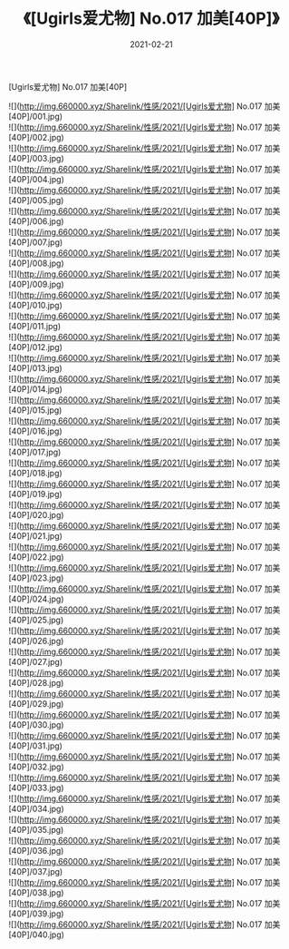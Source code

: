 ﻿---
layout: post
title:  《[Ugirls爱尤物] No.017 加美[40P]》
date:   2021-02-21
img: http://img.660000.xyz/Sharelink/性感/2021/[Ugirls爱尤物] No.017 加美[40P]/000.jpg
categories: [美女, 清纯, 唯美]
---

[Ugirls爱尤物] No.017 加美[40P]

  ![](http://img.660000.xyz/Sharelink/性感/2021/[Ugirls爱尤物] No.017 加美[40P]/001.jpg) <br> ![](http://img.660000.xyz/Sharelink/性感/2021/[Ugirls爱尤物] No.017 加美[40P]/002.jpg) <br> ![](http://img.660000.xyz/Sharelink/性感/2021/[Ugirls爱尤物] No.017 加美[40P]/003.jpg) <br> ![](http://img.660000.xyz/Sharelink/性感/2021/[Ugirls爱尤物] No.017 加美[40P]/004.jpg) <br> ![](http://img.660000.xyz/Sharelink/性感/2021/[Ugirls爱尤物] No.017 加美[40P]/005.jpg) <br> ![](http://img.660000.xyz/Sharelink/性感/2021/[Ugirls爱尤物] No.017 加美[40P]/006.jpg) <br> ![](http://img.660000.xyz/Sharelink/性感/2021/[Ugirls爱尤物] No.017 加美[40P]/007.jpg) <br> ![](http://img.660000.xyz/Sharelink/性感/2021/[Ugirls爱尤物] No.017 加美[40P]/008.jpg) <br> ![](http://img.660000.xyz/Sharelink/性感/2021/[Ugirls爱尤物] No.017 加美[40P]/009.jpg) <br> ![](http://img.660000.xyz/Sharelink/性感/2021/[Ugirls爱尤物] No.017 加美[40P]/010.jpg) <br> ![](http://img.660000.xyz/Sharelink/性感/2021/[Ugirls爱尤物] No.017 加美[40P]/011.jpg) <br> ![](http://img.660000.xyz/Sharelink/性感/2021/[Ugirls爱尤物] No.017 加美[40P]/012.jpg) <br> ![](http://img.660000.xyz/Sharelink/性感/2021/[Ugirls爱尤物] No.017 加美[40P]/013.jpg) <br> ![](http://img.660000.xyz/Sharelink/性感/2021/[Ugirls爱尤物] No.017 加美[40P]/014.jpg) <br> ![](http://img.660000.xyz/Sharelink/性感/2021/[Ugirls爱尤物] No.017 加美[40P]/015.jpg) <br> ![](http://img.660000.xyz/Sharelink/性感/2021/[Ugirls爱尤物] No.017 加美[40P]/016.jpg) <br> ![](http://img.660000.xyz/Sharelink/性感/2021/[Ugirls爱尤物] No.017 加美[40P]/017.jpg) <br> ![](http://img.660000.xyz/Sharelink/性感/2021/[Ugirls爱尤物] No.017 加美[40P]/018.jpg) <br> ![](http://img.660000.xyz/Sharelink/性感/2021/[Ugirls爱尤物] No.017 加美[40P]/019.jpg) <br> ![](http://img.660000.xyz/Sharelink/性感/2021/[Ugirls爱尤物] No.017 加美[40P]/020.jpg) <br> ![](http://img.660000.xyz/Sharelink/性感/2021/[Ugirls爱尤物] No.017 加美[40P]/021.jpg) <br> ![](http://img.660000.xyz/Sharelink/性感/2021/[Ugirls爱尤物] No.017 加美[40P]/022.jpg) <br> ![](http://img.660000.xyz/Sharelink/性感/2021/[Ugirls爱尤物] No.017 加美[40P]/023.jpg) <br> ![](http://img.660000.xyz/Sharelink/性感/2021/[Ugirls爱尤物] No.017 加美[40P]/024.jpg) <br> ![](http://img.660000.xyz/Sharelink/性感/2021/[Ugirls爱尤物] No.017 加美[40P]/025.jpg) <br> ![](http://img.660000.xyz/Sharelink/性感/2021/[Ugirls爱尤物] No.017 加美[40P]/026.jpg) <br> ![](http://img.660000.xyz/Sharelink/性感/2021/[Ugirls爱尤物] No.017 加美[40P]/027.jpg) <br> ![](http://img.660000.xyz/Sharelink/性感/2021/[Ugirls爱尤物] No.017 加美[40P]/028.jpg) <br> ![](http://img.660000.xyz/Sharelink/性感/2021/[Ugirls爱尤物] No.017 加美[40P]/029.jpg) <br> ![](http://img.660000.xyz/Sharelink/性感/2021/[Ugirls爱尤物] No.017 加美[40P]/030.jpg) <br> ![](http://img.660000.xyz/Sharelink/性感/2021/[Ugirls爱尤物] No.017 加美[40P]/031.jpg) <br> ![](http://img.660000.xyz/Sharelink/性感/2021/[Ugirls爱尤物] No.017 加美[40P]/032.jpg) <br> ![](http://img.660000.xyz/Sharelink/性感/2021/[Ugirls爱尤物] No.017 加美[40P]/033.jpg) <br> ![](http://img.660000.xyz/Sharelink/性感/2021/[Ugirls爱尤物] No.017 加美[40P]/034.jpg) <br> ![](http://img.660000.xyz/Sharelink/性感/2021/[Ugirls爱尤物] No.017 加美[40P]/035.jpg) <br> ![](http://img.660000.xyz/Sharelink/性感/2021/[Ugirls爱尤物] No.017 加美[40P]/036.jpg) <br> ![](http://img.660000.xyz/Sharelink/性感/2021/[Ugirls爱尤物] No.017 加美[40P]/037.jpg) <br> ![](http://img.660000.xyz/Sharelink/性感/2021/[Ugirls爱尤物] No.017 加美[40P]/038.jpg) <br> ![](http://img.660000.xyz/Sharelink/性感/2021/[Ugirls爱尤物] No.017 加美[40P]/039.jpg) <br> ![](http://img.660000.xyz/Sharelink/性感/2021/[Ugirls爱尤物] No.017 加美[40P]/040.jpg) <br>